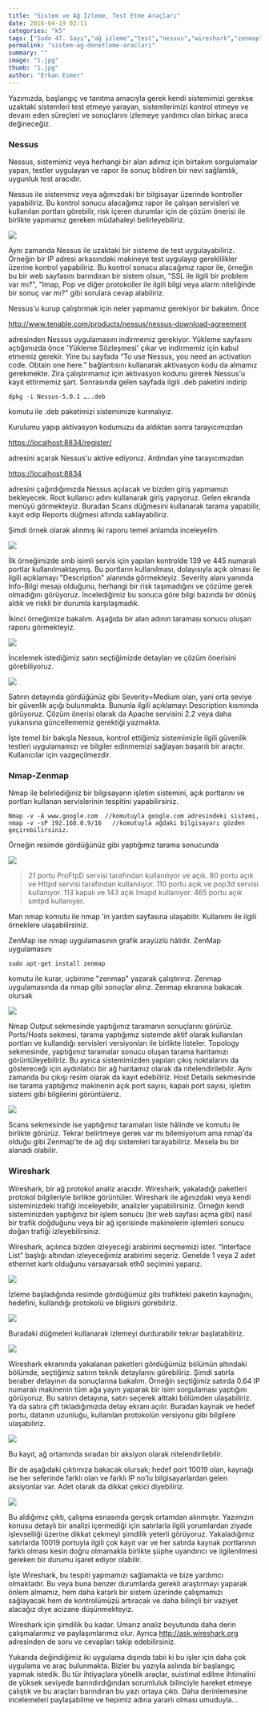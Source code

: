 ```yaml
---
title: "Sistem ve Ağ İzleme, Test Etme Araçları"
date: 2016-04-19 02:11
categories: "k5"
tags: ["Sudo 47. Sayı","ağ izleme","test","nessus","wireshark","zenmap","nmap"]
permalink: "sistem-ag-denetleme-araclari"
summary: ""
image: "1.jpg"
thumb: "1.jpg"
author: "Erkan Esmer"
---
```





Yazımızda, başlangıç ve tanıtma amacıyla gerek kendi sistemimizi gerekse uzaktaki sistemleri test etmeye yarayan, sistemlerimizi kontrol etmeye ve devam eden süreçleri ve sonuçlarını izlemeye yardımcı olan birkaç araca değineceğiz.

### Nessus

Nessus, sistemimiz veya herhangi bir alan adımız için birtakım sorgulamalar yapan, testler uygulayan ve rapor ile sonuç bildiren bir nevi sağlamlık, uygunluk test aracıdır.

Nessus ile sistemimiz veya ağımızdaki bir bilgisayar üzerinde kontroller yapabiliriz. Bu kontrol sonucu alacağımız rapor ile çalışan servisleri ve kullanılan portları görebilir, risk içeren durumlar için de çözüm önerisi ile birlikte yapmamız gereken müdahaleyi belirleyebiliriz.

![](images/post/sistem-ag-denetleme-araclari/Nessus-1.jpg)

Aynı zamanda Nessus ile uzaktaki bir sisteme de test uygulayabiliriz. Örneğin bir IP adresi arkasındaki makineye test uygulayıp gereklilikler üzerine kontrol yapabiliriz. Bu kontrol sonucu alacağımız rapor ile, örneğin bu bir web sayfasını barındıran bir sistem olsun, "SSL ile ilgili bir problem var mı?", "Imap, Pop ve diğer protokoller ile ilgili bilgi veya alarm niteliğinde bir sonuç var mı?" gibi sorulara cevap alabiliriz.

Nessus'u kurup çalıştırmak için neler yapmamız gerekiyor bir bakalım. Önce

<http://www.tenable.com/products/nessus/nessus-download-agreement>

adresinden Nessus uygulamasını indirmemiz gerekiyor. Yükleme sayfasını açtığımızda önce 'Yükleme Sözleşmesi' çıkar ve indirmemiz için kabul etmemiz gerekir. Yine bu sayfada “To use Nessus, you need an activation code. Obtain one here.” bağlantısını kullanarak aktivasyon kodu da almamız gerekmekte. Zira çalıştırmamız için aktivasyon kodunu girerek Nessus'u kayıt ettirmemiz şart. Sonrasında gelen sayfada ilgili .deb paketini indirip

```
dpkg -i Nessus-5.0.1 …..deb
```

komutu ile .deb paketimizi sistemimize kurmalıyız.

Kurulumu yapıp aktivasyon kodumuzu da aldıktan sonra tarayıcımızdan


<https://localhost:8834/register/>

adresini açarak Nessus'u aktive ediyoruz. Ardından yine tarayıcımızdan

<https://localhost:8834>

adresini çağırdığımızda Nessus açılacak ve bizden giriş yapmamızı bekleyecek. Root kullanıcı adını kullanarak giriş yapıyoruz. Gelen ekranda menüyü görmekteyiz. Buradan Scans düğmesini kullanarak tarama yapabilir, kayıt edip Reports düğmesi altında saklayabiliriz.

Şimdi örnek olarak alınmış iki raporu temel anlamda inceleyelim.

![](images/post/sistem-ag-denetleme-araclari/nessus-2.jpg)

İlk örneğimizde smb isimli servis için yapılan kontrolde 139 ve 445 numaralı portlar kullanılmaktaymış. Bu portların kullanılması, dolayısıyla açık olması ile ilgili açıklamayı "Description" alanında görmekteyiz. Severity alanı yanında İnfo-Bilgi mesajı olduğunu, herhangi bir risk taşımadığını ve çözüme gerek olmadığını görüyoruz. İncelediğimiz bu sonuca göre bilgi bazında bir dönüş aldık ve riskli bir durumla karşılaşmadık.

İkinci örneğimize bakalım. Aşağıda bir alan adının taraması sonucu oluşan raporu görmekteyiz.

![](images/post/sistem-ag-denetleme-araclari/nessus-3.jpg)

İncelemek istediğimiz satırı seçtiğimizde detayları ve çözüm önerisini görebiliyoruz.

![](images/post/sistem-ag-denetleme-araclari/nessus-4.jpg)

Satırın detayında gördüğünüz gibi Severity=Medium olan, yani orta seviye bir güvenlik açığı bulunmakta. Bununla ilgili açıklamayı Description kısmında görüyoruz. Çözüm önerisi olarak da Apache servisini 2.2 veya daha yukarısına güncellememiz gerektiği yazmakta.

İşte temel bir bakışla Nessus, kontrol ettiğimiz sistemimizle ilgili güvenlik testleri uygulamamızı ve bilgiler edinmemizi sağlayan başarılı bir araçtır. Kullanıcılar için vazgeçilmezdir.

### Nmap-Zenmap

Nmap ile belirlediğiniz bir bilgisayarın işletim sistemini, açık portlarını ve portları kullanan servislerinin tespitini yapabilirsiniz.

```
Nmap -v -A www.google.com  //komutuyla google.com adresindeki sistemi,
nmap -v -sP 192.168.0.9/16   //komutuyla ağdaki bilgisayarı gözden geçirebilirsiniz.
```

Örneğin resimde gördüğünüz gibi yaptığımız tarama sonucunda

![](images/post/sistem-ag-denetleme-araclari/nmap-1.jpg)

>21 portu ProFtpD servisi tarafından kullanılıyor ve açık.
80 portu açık ve Httpd servisi tarafından kullanılıyor.
110 portu açık ve pop3d servisi kullanıyor.
113 kapalı ve 143 açık Imapd kullanıyor.
465 portu açık smtpd kullanıyor.

Man nmap komutu ile nmap 'in yardım sayfasına ulaşabilir. Kullanımı ile ilgili örneklere ulaşabilirsiniz.

ZenMap ise nmap uygulamasının grafik arayüzlü hâlidir. ZenMap uygulamasını

```
sudo apt-get install zenmap
```

komutu ile kurar, uçbirime "zenmap" yazarak çalıştırırız. Zenmap uygulamasında da nmap gibi sonuçlar alırız. Zenmap ekranına bakacak olursak

![](images/post/sistem-ag-denetleme-araclari/zenmap-1.jpg)

Nmap Output sekmesinde yaptığımız taramanın sonuçlarını görürüz.
Ports/Hosts sekmesi, tarama yaptığımız sistemde aktif olarak kullanılan portları ve kullandığı servisleri versiyonları ile birlikte listeler.
Topology sekmesinde, yaptığımız taramalar sonucu oluşan tarama haritamızı görüntüleyebiliriz. Bu ayrıca sistemimizden yapılan çıkış noktalarını da göstereceği için aydınlatıcı bir ağ haritamız olarak da nitelendirilebilir. Aynı zamanda bu çıkışı resim olarak da kayıt edebiliriz.
Host Details sekmesinde ise tarama yaptığımız makinenin açık port sayısı, kapalı port sayısı, işletim sistemi gibi bilgilerini görüntüleriz.

![](images/post/sistem-ag-denetleme-araclari/zenmap-2.jpg)

Scans sekmesinde ise yaptığımız taramaları liste hâlinde ve komutu ile birlikte görürüz. Tekrar belirtmeye gerek var mı bilemiyorum ama nmap'da olduğu gibi Zenmap'te de ağ dışı sistemleri tarayabiliriz. Mesela bu bir alanadı olabilir.

### Wireshark

Wireshark, bir ağ protokol analiz aracıdır. Wireshark, yakaladığı paketleri protokol bilgileriyle birlikte görüntüler. Wireshark ile ağınızdaki veya kendi sisteminizdeki trafiği inceleyebilir, analizler yapabilirsiniz. Örneğin kendi sisteminizden yaptığınız bir işlem sonucu (bir web sayfası açma gibi) nasıl bir trafik doğduğunu veya bir ağ içerisinde makinelerin işlemleri sonucu doğan trafiği izleyebilirsiniz.

Wireshark, açılınca bizden izleyeceği arabirimi seçmemizi ister. “Interface List” başlığı altından izleyeceğimiz arabirimi seçeriz. Genelde 1 veya 2 adet ethernet kartı olduğunu varsayarsak eth0 seçimini yaparız.

![](images/post/sistem-ag-denetleme-araclari/wireshark-1.jpg)

İzleme başladığında resimde gördüğümüz gibi trafikteki paketin kaynağını, hedefini, kullandığı protokolü ve bilgisini görebiliriz.

![](images/post/sistem-ag-denetleme-araclari/wireshark-2.jpg)

Buradaki düğmeleri kullanarak izlemeyi durdurabilir tekrar başlatabiliriz.

![](images/post/sistem-ag-denetleme-araclari/wireshark-3.jpg)

Wireshark ekranında yakalanan paketleri gördüğümüz bölümün altındaki bölümde, seçtiğimiz satırın teknik detaylarını görebiliriz. Şimdi satırla beraber detayının da sonuçlarına bakalım. Örneğin seçtiğimiz satırda 0.64 IP numaralı makinenin tüm ağa yayın yaparak bir isim sorgulaması yaptığını görüyoruz. Bu satırın detayına, satırı seçerek alttaki bölümden ulaşabiliriz. Ya da satıra çift tıkladığımızda detay ekranı açılır. Buradan kaynak ve hedef portu, datanın uzunluğu, kullanılan protokolün versiyonu gibi bilgilere ulaşabiliriz.

![](images/post/sistem-ag-denetleme-araclari/wireshark-4.jpg)

Bu kayıt, ağ ortamında sıradan bir aksiyon olarak nitelendirilebilir.

Bir de aşağıdaki çıktımıza bakacak olursak; hedef port 10019 olan, kaynağı ise her seferinde farklı olan ve farklı IP no'lu bilgisayarlardan gelen aksiyonlar var. Adet olarak da dikkat çekici diyebiliriz.

![](images/post/sistem-ag-denetleme-araclari/wireshark-5.jpg)

Bu aldığımız çıktı, çalışma esnasında gerçek ortamdan alınmıştır. Yazımızın konusu detaylı bir analizi içermediği için satırlarla ilgili yorumlardan ziyade işlevselliği üzerine dikkat çekmeyi şimdilik yeterli görüyoruz. Yakaladığımız satırlarda 10019 portuyla ilgili çok kayıt var ve her satırda kaynak portlarının farklı olması kesin doğru olmamakla birlikte şüphe uyandırıcı ve ilgilenilmesi gereken bir durumu işaret ediyor olabilir.

İşte Wireshark, bu tespiti yapmamızı sağlamakta ve bize yardımcı olmaktadır. Bu veya buna benzer durumlarda gerekli araştırmayı yaparak önlem almamız, hem daha kararlı bir sistem üzerinde çalışmamızı sağlayacak hem de kontrolümüzü artıracak ve daha bilinçli bir vaziyet alacağız diye acizane düşünmekteyiz.

Wireshark için şimdilik bu kadar. Umarız analiz boyutunda daha derin çalışmalarımız ve paylaşımlarımız olur. Ayrıca <http://ask.wireshark.org> adresinden de soru ve cevapları takip edebilirsiniz.

Yukarıda değindiğimiz iki uygulama dışında tabii ki bu işler için daha çok uygulama ve araç bulunmakta. Bizler bu yazıyla aslında bir başlangıç yapmak istedik. Bu tür ihtiyaçlara yönelik araçlar, suistimal edilme ihtimalini de yüksek seviyede barındırdığından sorumluluk bilinciyle hareket etmeye çalıştık ve bu araçları barındıran bu yazı ortaya çıktı. Daha derinlemesine incelemeleri paylaşabilme ve hepimiz adına yararlı olması umuduyla...
